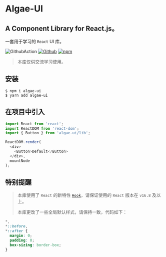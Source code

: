 # Algae-UI

## A Component Library for React.js。

一套用于学习的 `React` UI 库。

![GithubAction](https://github.com/yyzclyang/algae-ui/workflows/UnitTest/badge.svg)
[![Github](https://img.shields.io/github/license/YyzclYang/algae-ui.svg)](https://github.com/YyzclYang/algae-ui)
[![npm](https://img.shields.io/npm/v/algae-ui.svg)](https://www.npmjs.com/package/algae-ui)

> 本库仅供交流学习使用。

## 安装

```
$ npm i algae-ui
$ yarn add algae-ui
```

## 在项目中引入

```javascript
import React from 'react';
import ReactDOM from 'react-dom';
import { Button } from 'algae-ui/lib';

ReactDOM.render(
  <div>
    <Button>Default</Button>
  </div>,
  mountNode
);
```

## 特别提醒

> 本库使用了 `React` 的新特性 [`Hook`](https://reactjs.org/docs/hooks-intro.html)，请保证使用的 `React` 版本在 `v16.8` 及以上。
>
> 本库更改了一些全局默认样式，请保持一致，代码如下：

```css
*,
*::before,
*::after {
  margin: 0;
  padding: 0;
  box-sizing: border-box;
}
```
